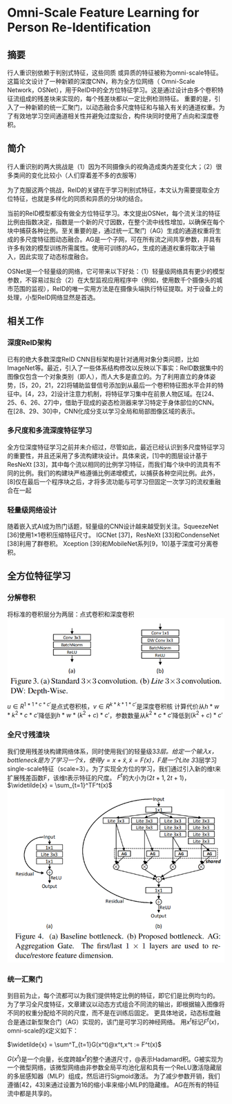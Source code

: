 # Omni-Scale Feature Learning for Person Re-Identification

## 摘要

行人重识别依赖于判别式特征，这些同质 或异质的特征被称为omni-scale特征。这篇论文设计了一种新颖的深度CNN，称为全方位网络（ Omni-Scale Network，OSNet），用于ReID中的全方位特征学习。这是通过设计由多个卷积特征流组成的残差块来实现的，每个残差块都以一定比例检测特征。 重要的是，引入了一种新颖的统一汇聚门，以动态融合多尺度特征和与输入有关的通道权重。为了有效地学习空间通道相关性并避免过度拟合，构件块同时使用了点向和深度卷积。

## 简介

行人重识别的两大挑战是（1）因为不同摄像头的视角造成类内差变化大；（2）很多类间的变化比较小（人们穿着差不多的衣服等）

为了克服这两个挑战，ReID的关键在于学习判别式特征，本文认为需要提取全方位特征，也就是多样化的同质和异质的分块的结合。

当前的ReID模型都没有做全方位特征学习。本文提出OSNet，每个流关注的特征比例由指数决定，指数是一个新的尺寸因数，在整个流中线性增加，以确保在每个块中捕获各种比例。至关重要的是，通过统一汇聚门（AG）生成的通道权重将生成的多尺度特征图动态融合。AG是一个子网，可在所有流之间共享参数，并具有许多有效的模型训练所需属性。使用可训练的AG，生成的通道权重将取决于输入，因此实现了动态标度融合。

OSNet是一个轻量级的网络，它可带来以下好处：（1）轻量级网络具有更少的模型参数，不容易过拟合（2）在大型监视应用程序中（例如，使用数千个摄像头的城市范围的监视），ReID的唯一实用方法是在摄像头端执行特征提取。对于设备上的处理，小型ReID网络显然是首选。

## 相关工作

### 深度ReID架构
已有的绝大多数深度ReID CNN目标架构是针对通用对象分类问题，比如ImageNet等。最近，引入了一些体系结构修改以反映以下事实：ReID数据集中的图像仅包含一个对象类别（即人），而人大多是直立的。为了利用直立的身体姿势，[5，20，21，22]将辅助监督信号添加到从最后一个卷积特征图水平合并的特征中。[4，23，2]设计注意力机制，将特征学习集中在前景人物区域。在[24、25、6、26、27]中，借助于现成的姿态检测器来学习特定于身体部位的CNN。 在[28、29、30]中，CNN化成分支以学习全局和局部图像区域的表示。

### 多尺度和多流深度特征学习
全方位深度特征学习之前并未介绍过，尽管如此，最近已经认识到多尺度特征学习的重要性，并且还采用了多流构建块设计。具体来说，[1]中的图层设计基于ResNeXt [33]，其中每个流以相同的比例学习特征，而我们每个块中的流具有不同的比例。我们的构建块严格遵循比例递增模式，以捕获各种空间比例。此外，[8]仅在最后一个程序块之后，才将多流功能与可学习但固定一次学习的流权重融合在一起

### 轻量级网络设计
随着嵌入式AI成为热门话题，轻量级的CNN设计越来越受到关注。SqueezeNet [36]使用1×1卷积压缩特征尺寸。 IGCNet [37]，ResNeXt [33]和CondenseNet [38]利用了群卷积。 Xception [39]和MobileNet系列[9，10]基于深度可分离卷积。

## 全方位特征学习

### 分解卷积
将标准的卷积层分为两层：点式卷积和深度卷积
![Lite-conv](Lite-conv.png)
$u \in R^{1*1*c*c'}$是点式卷积核，$v \in R^{k*k*1*c'}$是深度卷积核
计算代价从$h*w*k^2*c*c'$降低到$h*w*(k^2+c)*c'$，参数数量从$k^2*c*c'$降低到$(k^2+c)*c'$

### 全尺寸残渣块
我们使用残差块构建网络体系，同时使用我们的轻量级3*3层。给定一个输入$x$，bottleneck是为了学习一个$\widetilde{x}$，使得$y = x +  \widetilde{x}, \widetilde{x} = F(x)$，F是一个Lite 3*3层学习single-scale特征（scale=3）。为了实现全方位的学习，我们通过引入新的维t来扩展残差函数F，该维t表示特征的尺度。
$F^t$的大小为$(2t+1,2t+1)$，$\widetilde{x} = \sum_{t=1}^TF^t(x)$
![bottleneck](bottleneck.png)

### 统一汇聚门
到目前为止，每个流都可以为我们提供特定比例的特征，即它们是比例均匀的。 为了学习全尺度特征，文章建议以动态方式组合不同流的输出，即根据输入图像将不同的权重分配给不同的尺度，而不是在训练后固定。 更具体地说，动态标度融合是通过新型聚合门（AG）实现的，该门是可学习的神经网络。
用$x^t$标记$F^t(x)$，omni-scale的$\widetilde{x}$定义如下：

$\widetilde{x} = \sum^T_{t=1}G(x^t)@x^t,x^t := F^t(x)$

$G(x^t)$是一个向量，长度跨越$x^t$的整个通道尺寸，@表示Hadamard积。G被实现为一个微型网络，该微型网络由非参数全局平均池化层和具有一个ReLU激活隐藏层的多层感知器（MLP）组成，然后进行Sigmoid激活。 为了减少参数开销，我们遵循[42，43]来通过设置为16的缩小率来缩小MLP的隐藏维。
AG在所有的特征流中都是共享的。
